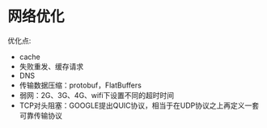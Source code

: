 #  网络优化
优化点:

* cache
* 失败重发、缓存请求
* DNS
* 传输数据压缩：protobuf，FlatBuffers
* 弱网：2G、3G、4G、wifi下设置不同的超时时间
* TCP对头阻塞：GOOGLE提出QUIC协议，相当于在UDP协议之上再定义一套可靠传输协议



